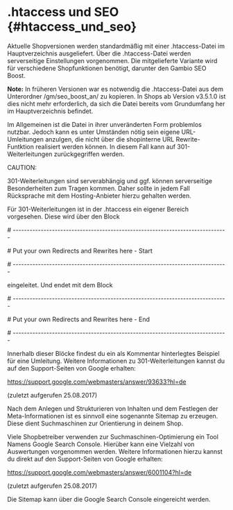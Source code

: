 # .htaccess und SEO {#htaccess_und_seo}

Aktuelle Shopversionen werden standardmäßig mit einer .htaccess-Datei im Hauptverzeichnis ausgeliefert. Über die .htaccess-Datei werden serverseitige Einstellungen vorgenommen. Die mitgelieferte Variante wird für verschiedene Shopfunktionen benötigt, darunter den Gambio SEO Boost.

**Note:** In früheren Versionen war es notwendig die .htaccess-Datei aus dem Unterordner /gm/seo\_boost\_an/ zu kopieren. In Shops ab Version v3.5.1.0 ist dies nicht mehr erforderlich, da sich die Datei bereits vom Grundumfang her im Hauptverzeichnis befindet.

Im Allgemeinen ist die Datei in ihrer unveränderten Form problemlos nutzbar. Jedoch kann es unter Umständen nötig sein eigene URL-Umleitungen anzulgen, die nicht über die shopinterne URL Rewrite-Funtktion realisiert werden können. In diesem Fall kann auf 301-Weiterleitungen zurückgegriffen werden.

CAUTION:

301-Weiterleitungen sind serverabhängig und ggf. können serverseitige Besonderheiten zum Tragen kommen. Daher sollte in jedem Fall Rücksprache mit dem Hosting-Anbieter hierzu gehalten werden.

Für 301-Weiterleitungen ist in der .htaccess ein eigener Bereich vorgesehen. Diese wird über den Block

\# -----------------------------------------------------------------------------

\# Put your own Redirects and Rewrites here - Start

\# -----------------------------------------------------------------------------

eingeleitet. Und endet mit dem Block

\# -----------------------------------------------------------------------------

\# Put your own Redirects and Rewrites here - End

\# -----------------------------------------------------------------------------

Innerhalb dieser Blöcke findest du ein als Kommentar hinterlegtes Beispiel für eine Umleitung. Weitere Informationen zu 301-Weiterleitungen kannst du auf den Support-Seiten von Google erhalten:

https://support.google.com/webmasters/answer/93633?hl=de

\(zuletzt aufgerufen 25.08.2017\)

Nach dem Anlegen und Strukturieren von Inhalten und dem Festlegen der Meta-Informationen ist es sinnvoll eine sogenannte Sitemap zu erzeugen. Diese dient Suchmaschinen zur Orientierung in deinem Shop.

Viele Shopbetreiber verwenden zur Suchmaschinen-Optimierung ein Tool Namens Google Search Console. Hierüber kann eine Vielzahl von Auswertungen vorgenommen werden. Weitere Informationen hierzu kannst du direkt auf den Support-Seiten von Google erhalten:

https://support.google.com/webmasters/answer/6001104?hl=de

\(zuletzt aufgerufen 25.08.2017\)

Die Sitemap kann über die Google Search Console eingereicht werden.



